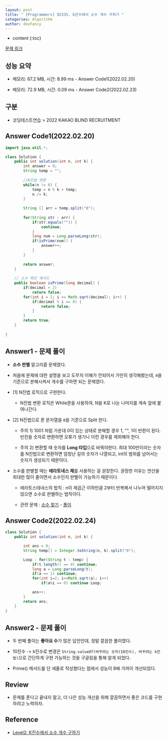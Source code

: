 ```yaml
---
layout: post
title: " [Programmers] 92335. k진수에서 소수 개수 구하기 "
categories: Algorithm
author: devFancy
---
```

* content
{:toc}

[문제 링크](https://school.programmers.co.kr/learn/courses/30/lessons/92335)

## 성능 요약

* 메모리: 67.2 MB, 시간: 8.99 ms - Answer Code1(2022.02.20)

* 메모리: 72.9 MB, 시간: 0.09 ms - Answer Code2(2022.02.23)

## 구분

* 코딩테스트연습 > 2022 KAKAO BLIND RECRUITMENT

## Answer Code1(2022.02.20)

```java
import java.util.*;

class Solution {
    public int solution(int n, int k) {
        int answer = 0;
        String temp = "";
        
        //N진법 변환
        while(n != 0) {
            temp = n % k + temp;
            n /= k;
        }
        
        String [] arr = temp.split("0");
        
        for(String str : arr) {
            if(str.equals("")) {
                continue;
            }
            long num = Long.parseLong(str);
            if(isPrime(num)) {
                answer++;
            }
        }
        
        return answer;
    }
    
    // 소수 확인 메서드
    public boolean isPrime(long decimal) {
        if(decimal < 2)
            return false;
        for(int i = 2; i <= Math.sqrt(decimal); i++) {
            if(decimal % i == 0) {
                return false;
            }
        }
        return true;
    }
    
}
```

## Answer1 - 문제 풀이

* **소수 판별** 알고리즘 문제였다.

* 처음에 문제에 대한 설명을 보고 도무지 이해가 안되어서 가만히 생각해봤는데, `0`을 기준으로 분해시켜서 개수를 구하면 되는 문제였다.

* [1] N진법 로직으로 구현한다.
  
    * N진법 변환 로직은 While문을 사용하여, N을 K로 나눈 나머지를 계속 앞에 붙여나간다.

* [2] N진법으로 푼 문자열을 `0`을 기준으로 Split 한다.

    * 주의 1) 1001 처럼 가운데 0이 있는 상태로 분해할 경우 1, "", 1이 반환이 된다. 빈칸을 숫자로 변환하면 오류가 생기니 이런 경우를 제외해야 한다.

    * 주의 2) 변환할 때 숫자를 **Long 타입**으로 바꿔야한다. 최대 100만이라는 숫자를 N진법으로 변환하면 엄청난 길의 숫자가 나열되고, int의 범위를 넘어서는 숫자가 생성되기 때문이다.

* 소수를 판별할 때는 **에라토네스 체**를 사용하는 걸 권장한다. 권장한 이유는 연산을 최대한 많이 줄이면서 소수인지 판별이 가능하기 때문이다.

    * 에라토스테네스의 법칙 : n이 제곱근 이하만큼 2부터 반복해서 나누어 떨어지지 않으면 소수로 판별하는 법칙이다.

    * 관련 문제 : [소수 찾기](https://school.programmers.co.kr/learn/courses/30/lessons/12921) - [풀이](https://fancy96.github.io/Programmers-12921/)

## Answer Code2(2022.02.24)

```java
class Solution {
    public int solution(int n, int k) {

        int ans = 0;
        String temp[] = Integer.toString(n, k).split("0");

        Loop : for(String t : temp) {
            if(t.length() == 0) continue;
            long a = Long.parseLong(t);
            if(a == 1) continue;
            for(int i=2; i<=Math.sqrt(a); i++)
                if(a%i == 0) continue Loop;

            ans++;
        }
        return ans;
    }
}
```

## Answer2 - 문제 풀이

* 두 번째 풀이는 **좋아요 수**가 많은 답안인데, 정말 깔끔한 풀이였다. 

* 10진수 -> k진수로 변경은 `String.valueOf(바꾸려는 숫자(10진수), 바꾸려는 k진법)`으로 간단하게 구현 가능하는 것을 구글링을 통해 알게 되었다.

* Prime() 메서드를 단 세줄로 작성했다는 점에서 성능이 8배 가까이 개선되었다.

## Review

* 문제를 푼다고 끝내지 말고, 더 나은 성능 개선을 위해 깔끔하면서 좋은 코드를 구현하려고 노력하자.

## Reference

* [Level2: K진수에서 소수 개수 구하기](https://taehoung0102.tistory.com/155)